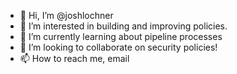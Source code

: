 - 👋 Hi, I’m @joshlochner
- 👀 I’m interested in building and improving policies.
- 🌱 I’m currently learning about pipeline processes
- 💞️ I’m looking to collaborate on security policies!
- 📫 How to reach me, email

<!---
joshlochner/joshlochner is a ✨ special ✨ repository because its `README.md` (this file) appears on your GitHub profile.
You can click the Preview link to take a look at your changes.
--->
